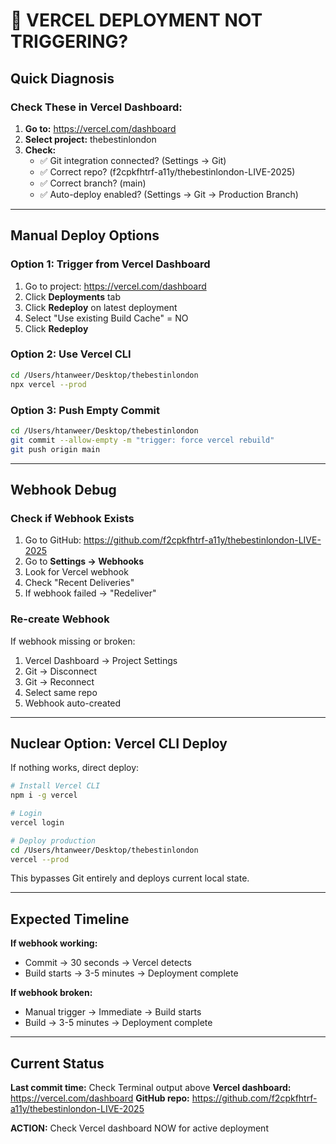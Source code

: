 # 🚨 VERCEL DEPLOYMENT NOT TRIGGERING?

## Quick Diagnosis

### Check These in Vercel Dashboard:

1. **Go to:** https://vercel.com/dashboard
2. **Select project:** thebestinlondon
3. **Check:**
   - ✅ Git integration connected? (Settings → Git)
   - ✅ Correct repo? (f2cpkfhtrf-a11y/thebestinlondon-LIVE-2025)
   - ✅ Correct branch? (main)
   - ✅ Auto-deploy enabled? (Settings → Git → Production Branch)

---

## Manual Deploy Options

### Option 1: Trigger from Vercel Dashboard
1. Go to project: https://vercel.com/dashboard
2. Click **Deployments** tab
3. Click **Redeploy** on latest deployment
4. Select "Use existing Build Cache" = NO
5. Click **Redeploy**

### Option 2: Use Vercel CLI
```bash
cd /Users/htanweer/Desktop/thebestinlondon
npx vercel --prod
```

### Option 3: Push Empty Commit
```bash
cd /Users/htanweer/Desktop/thebestinlondon
git commit --allow-empty -m "trigger: force vercel rebuild"
git push origin main
```

---

## Webhook Debug

### Check if Webhook Exists
1. Go to GitHub: https://github.com/f2cpkfhtrf-a11y/thebestinlondon-LIVE-2025
2. Go to **Settings → Webhooks**
3. Look for Vercel webhook
4. Check "Recent Deliveries"
5. If webhook failed → "Redeliver"

### Re-create Webhook
If webhook missing or broken:
1. Vercel Dashboard → Project Settings
2. Git → Disconnect
3. Git → Reconnect
4. Select same repo
5. Webhook auto-created

---

## Nuclear Option: Vercel CLI Deploy

If nothing works, direct deploy:

```bash
# Install Vercel CLI
npm i -g vercel

# Login
vercel login

# Deploy production
cd /Users/htanweer/Desktop/thebestinlondon
vercel --prod
```

This bypasses Git entirely and deploys current local state.

---

## Expected Timeline

**If webhook working:**
- Commit → 30 seconds → Vercel detects
- Build starts → 3-5 minutes → Deployment complete

**If webhook broken:**
- Manual trigger → Immediate → Build starts
- Build → 3-5 minutes → Deployment complete

---

## Current Status

**Last commit time:** Check Terminal output above
**Vercel dashboard:** https://vercel.com/dashboard
**GitHub repo:** https://github.com/f2cpkfhtrf-a11y/thebestinlondon-LIVE-2025

**ACTION:** Check Vercel dashboard NOW for active deployment
